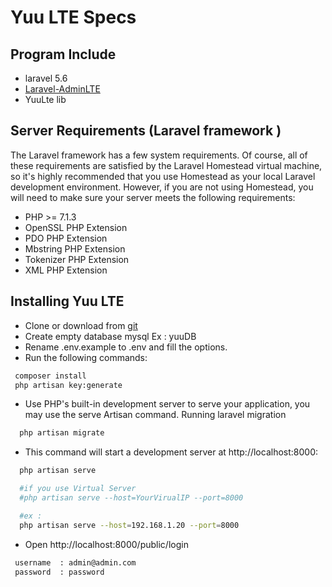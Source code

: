 Yuu LTE Specs
===========

Program Include 
-------------------------
* laravel 5.6
* [Laravel-AdminLTE](https://github.com/jeroennoten/Laravel-AdminLTE) 
* YuuLte lib

Server Requirements (Laravel framework )
-------------------------
The Laravel framework has a few system requirements. Of course, all of these requirements are satisfied by the Laravel Homestead virtual machine, so it's highly recommended that you use Homestead as your local Laravel development environment.
However, if you are not using Homestead, you will need to make sure your server meets the following requirements:

* PHP >= 7.1.3
* OpenSSL PHP Extension
* PDO PHP Extension
* Mbstring PHP Extension
* Tokenizer PHP Extension
* XML PHP Extension


Installing Yuu LTE
-------------------------
* Clone or download from [git](https://github.com/yughoz/yuuLTE)
* Create empty database mysql Ex : yuuDB
* Rename .env.example to .env and fill the options.
* Run the following commands:
```bash
 composer install
 php artisan key:generate
```
* Use PHP's built-in development server to serve your application, you may use the serve Artisan command.  Running laravel migration
```bash
  php artisan migrate
```
* This command will start a development server at http://localhost:8000:
```bash
  php artisan serve

  #if you use Virtual Server
  #php artisan serve --host=YourVirualIP --port=8000

  #ex : 
  php artisan serve --host=192.168.1.20 --port=8000
```
* Open http://localhost:8000/public/login 
```bash
 username  : admin@admin.com
 password  : password
```

